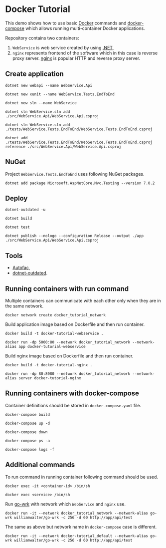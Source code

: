 # Docker Tutorial

This demo shows how to use basic [Docker](https://www.docker.com/) commands and [docker-compose](https://docs.docker.com/compose/) which allows running multi-container Docker applications.

Repository contains two containers:

1. `WebService` is web service created by using [.NET](https://dotnet.microsoft.com/download),
2. `nginx` represents frontend of the software which in this case is reverse proxy server. [nginx](https://nginx.org/en/) is popular HTTP and reverse proxy server.

## Create application

```text
dotnet new webapi --name WebService.Api
```

```text
dotnet new xunit --name WebService.Tests.EndToEnd
```

```text
dotnet new sln --name WebService
```

```text
dotnet sln WebService.sln add ./src/WebService.Api/WebService.Api.csproj
```

```text
dotnet sln WebService.sln add ./tests/WebService.Tests.EndToEnd/WebService.Tests.EndToEnd.csproj
```

```text
dotnet add ./tests/WebService.Tests.EndToEnd/WebService.Tests.EndToEnd.csproj reference ./src/WebService.Api/WebService.Api.csproj
```

## NuGet

Project `WebService.Tests.EndToEnd` uses following NuGet packages.

```text
dotnet add package Microsoft.AspNetCore.Mvc.Testing --version 7.0.2
```

## Deploy

```text
dotnet-outdated -u
```

```text
dotnet build
```

```text
dotnet test
```

```text
dotnet publish --nologo --configuration Release --output ./app ./src/WebService.Api/WebService.Api.csproj
```

## Tools

- [Autofac](https://github.com/autofac/Autofac.Extensions.DependencyInjection/issues/97),
- [dotnet-outdated](https://github.com/dotnet-outdated/dotnet-outdated).

## Running containers with run command

Multiple containers can communicate with each other only when they are in the same network.

```text
docker network create docker_tutorial_network
```

Build application image based on Dockerfile and then run container.

```text
docker build -t docker-tutorial-webservice .
```

```text
docker run -dp 5000:80 --network docker_tutorial_network --network-alias app docker-tutorial-webservice
```

Build nginx image based on Dockerfile and then run container.

```text
docker build -t docker-tutorial-nginx .
```

```text
docker run -dp 80:8080 --network docker_tutorial_network --network-alias server docker-tutorial-nginx
```

## Running containers with docker-compose

Container definitions should be stored in `docker-compose.yaml` file.

```text
docker-compose build
```

```text
docker-compose up -d
```

```text
docker-compose down
```

```text
docker-compose ps -a
```

```text
docker-compose logs -f
```

## Additional commands

To run command in running container following command should be used.

```text
docker exec -it <container-id> /bin/sh
```

```text
docker exec <service> /bin/sh
```

Run [go-wrk](https://github.com/tsliwowicz/go-wrk) with network which `WebService` and `nginx` use.

```text
docker run -it --network docker_tutorial_network --network-alias go-wrk williamwalter/go-wrk -c 256 -d 60 http://app/api/test
```

The same as above but network name in `docker-compose` case is different.

```text
docker run -it --network docker-tutorial_default --network-alias go-wrk williamwalter/go-wrk -c 256 -d 60 http://app/api/test
```
